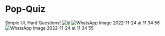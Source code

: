 # Pop-Quiz
Simple UI, Hard Questions!
![iji](https://user-images.githubusercontent.com/76910737/203706867-9de4be1a-e895-42c8-b3eb-48805d54ac6c.jpg)
![WhatsApp Image 2022-11-24 at 11 34 56](https://user-images.githubusercontent.com/76910737/203706889-2b94378e-e929-4553-b597-ba1e548ad830.jpg)
![WhatsApp Image 2022-11-24 at 11 34 55](https://user-images.githubusercontent.com/76910737/203706916-41275b5a-294b-4719-aa71-9eedb28f6e5a.jpg)
